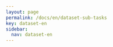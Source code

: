 ```yaml
---
layout: page
permalink: /docs/en/dataset-sub-tasks
key: dataset-en
sidebar:
  nav: dataset-en
---
```



<head>
    <style>
        .container {
            display: flex;
            justify-content: space-between; Creates space around items
        }

        .image-with-caption {
            width: 90%;
            margin: auto;
        }

        .image-with-caption img {
            width: 100%;
            height: auto;
        }

        .image-with-caption figcaption {
            text-align: center;
            font-size: 1em;
        }
    </style>
</head>



## Sign Language Translation

